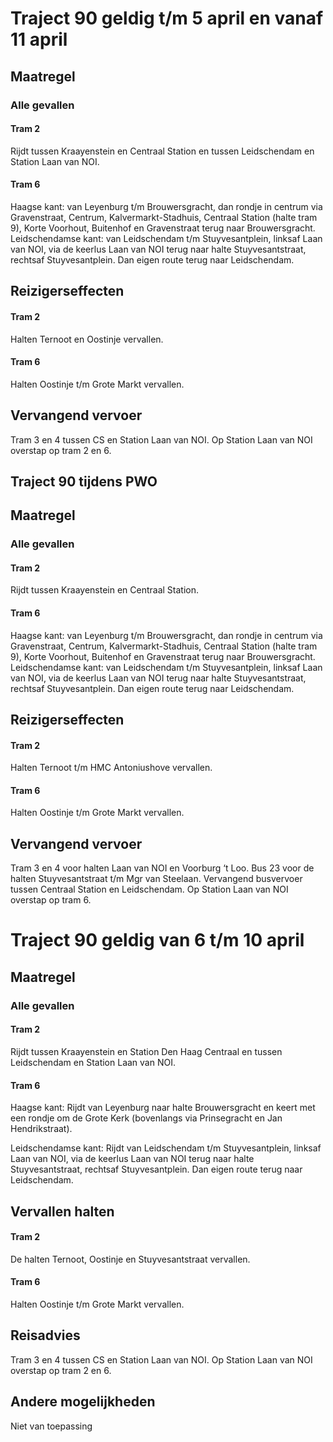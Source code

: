 # Traject 90 geldig t/m 5 april en vanaf 11 april
## Maatregel
### Alle gevallen

#### Tram 2
Rijdt tussen Kraayenstein en Centraal Station en tussen Leidschendam en Station Laan van NOI.

#### Tram 6
Haagse kant: van Leyenburg t/m Brouwersgracht, dan rondje in centrum via Gravenstraat, Centrum, Kalvermarkt-Stadhuis, Centraal Station (halte tram 9), Korte Voorhout, Buitenhof en Gravenstraat terug naar Brouwersgracht.
Leidschendamse kant: van Leidschendam t/m Stuyvesantplein, linksaf Laan van NOI, via de keerlus Laan van NOI terug naar halte Stuyvesantstraat, rechtsaf Stuyvesantplein. Dan eigen route terug naar Leidschendam.

## Reizigerseffecten

#### Tram 2
Halten Ternoot en Oostinje vervallen.

#### Tram 6
Halten Oostinje t/m Grote Markt vervallen.

## Vervangend vervoer
Tram 3 en 4 tussen CS en Station Laan van NOI. Op Station Laan van NOI overstap op tram 2 en 6.

## Traject 90 tijdens PWO
## Maatregel
### Alle gevallen

#### Tram 2
Rijdt tussen Kraayenstein en Centraal Station.

#### Tram 6
Haagse kant: van Leyenburg t/m Brouwersgracht, dan rondje in centrum via Gravenstraat, Centrum, Kalvermarkt-Stadhuis, Centraal Station (halte tram 9), Korte Voorhout, Buitenhof en Gravenstraat terug naar Brouwersgracht.
Leidschendamse kant: van Leidschendam t/m Stuyvesantplein, linksaf Laan van NOI, via de keerlus Laan van NOI terug naar halte Stuyvesantstraat, rechtsaf Stuyvesantplein. Dan eigen route terug naar Leidschendam.

## Reizigerseffecten

#### Tram 2
Halten Ternoot t/m HMC Antoniushove vervallen.

#### Tram 6
Halten Oostinje t/m Grote Markt vervallen.

## Vervangend vervoer
Tram 3 en 4 voor halten Laan van NOI en Voorburg ‘t Loo.
Bus 23 voor de halten Stuyvesantstraat t/m Mgr van Steelaan.
Vervangend busvervoer tussen Centraal Station en Leidschendam.
Op Station Laan van NOI overstap op tram 6.

# Traject 90 geldig van 6 t/m 10 april 
## Maatregel
### Alle gevallen

#### Tram 2
Rijdt tussen Kraayenstein en Station Den Haag Centraal en tussen Leidschendam en Station Laan van NOI.

#### Tram 6
Haagse kant:
Rijdt van Leyenburg naar halte Brouwersgracht en keert met een rondje om de Grote Kerk (bovenlangs via Prinsegracht en Jan Hendrikstraat). 

Leidschendamse kant: 
Rijdt van Leidschendam t/m Stuyvesantplein, linksaf Laan van NOI, via de keerlus Laan van NOI terug naar halte Stuyvesantstraat, rechtsaf Stuyvesantplein. Dan eigen route terug naar Leidschendam.

## Vervallen halten

#### Tram 2
De halten Ternoot, Oostinje en Stuyvesantstraat vervallen.

#### Tram 6
Halten Oostinje t/m Grote Markt vervallen.

## Reisadvies
Tram 3 en 4 tussen CS en Station Laan van NOI. Op Station Laan van NOI overstap op tram 2 en 6.

## Andere mogelijkheden
Niet van toepassing
